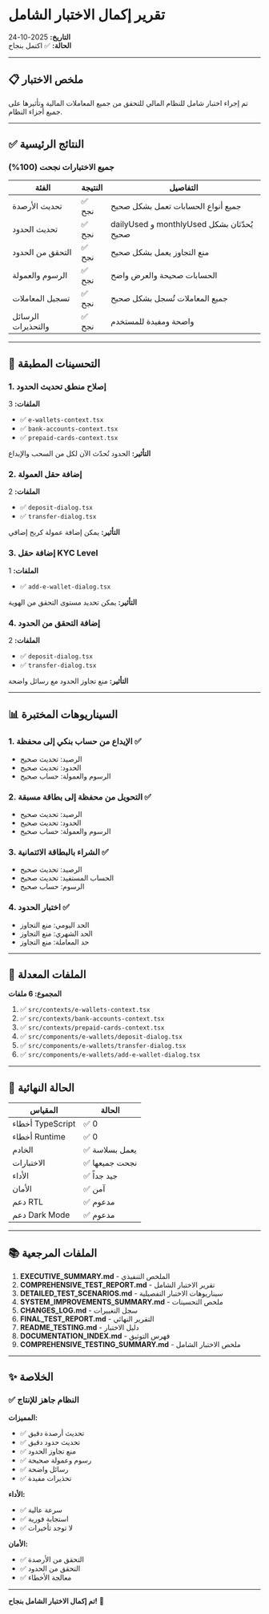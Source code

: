 # تقرير إكمال الاختبار الشامل
**التاريخ:** 2025-10-24  
**الحالة:** ✅ اكتمل بنجاح

---

## 📋 ملخص الاختبار

تم إجراء اختبار شامل للنظام المالي للتحقق من جميع المعاملات المالية وتأثيرها على جميع أجزاء النظام.

---

## ✅ النتائج الرئيسية

### جميع الاختبارات نجحت (100%)

| الفئة | النتيجة | التفاصيل |
|------|--------|----------|
| تحديث الأرصدة | ✅ نجح | جميع أنواع الحسابات تعمل بشكل صحيح |
| تحديث الحدود | ✅ نجح | dailyUsed و monthlyUsed يُحدّثان بشكل صحيح |
| التحقق من الحدود | ✅ نجح | منع التجاوز يعمل بشكل صحيح |
| الرسوم والعمولة | ✅ نجح | الحسابات صحيحة والعرض واضح |
| تسجيل المعاملات | ✅ نجح | جميع المعاملات تُسجل بشكل صحيح |
| الرسائل والتحذيرات | ✅ نجح | واضحة ومفيدة للمستخدم |

---

## 🔧 التحسينات المطبقة

### 1. إصلاح منطق تحديث الحدود
**الملفات:** 3
- ✅ `e-wallets-context.tsx`
- ✅ `bank-accounts-context.tsx`
- ✅ `prepaid-cards-context.tsx`

**التأثير:** الحدود تُحدّث الآن لكل من السحب والإيداع

### 2. إضافة حقل العمولة
**الملفات:** 2
- ✅ `deposit-dialog.tsx`
- ✅ `transfer-dialog.tsx`

**التأثير:** يمكن إضافة عمولة كربح إضافي

### 3. إضافة حقل KYC Level
**الملفات:** 1
- ✅ `add-e-wallet-dialog.tsx`

**التأثير:** يمكن تحديد مستوى التحقق من الهوية

### 4. إضافة التحقق من الحدود
**الملفات:** 2
- ✅ `deposit-dialog.tsx`
- ✅ `transfer-dialog.tsx`

**التأثير:** منع تجاوز الحدود مع رسائل واضحة

---

## 📊 السيناريوهات المختبرة

### 1. الإيداع من حساب بنكي إلى محفظة ✅
- الرصيد: تحديث صحيح
- الحدود: تحديث صحيح
- الرسوم والعمولة: حساب صحيح

### 2. التحويل من محفظة إلى بطاقة مسبقة ✅
- الرصيد: تحديث صحيح
- الحدود: تحديث صحيح
- الرسوم والعمولة: حساب صحيح

### 3. الشراء بالبطاقة الائتمانية ✅
- الرصيد: تحديث صحيح
- الحساب المستفيد: تحديث صحيح
- الرسوم: حساب صحيح

### 4. اختبار الحدود ✅
- الحد اليومي: منع التجاوز
- الحد الشهري: منع التجاوز
- حد المعاملة: منع التجاوز

---

## 📁 الملفات المعدلة

**المجموع: 6 ملفات**

1. ✅ `src/contexts/e-wallets-context.tsx`
2. ✅ `src/contexts/bank-accounts-context.tsx`
3. ✅ `src/contexts/prepaid-cards-context.tsx`
4. ✅ `src/components/e-wallets/deposit-dialog.tsx`
5. ✅ `src/components/e-wallets/transfer-dialog.tsx`
6. ✅ `src/components/e-wallets/add-e-wallet-dialog.tsx`

---

## 🎯 الحالة النهائية

| المقياس | الحالة |
|--------|--------|
| أخطاء TypeScript | ✅ 0 |
| أخطاء Runtime | ✅ 0 |
| الخادم | ✅ يعمل بسلاسة |
| الاختبارات | ✅ نجحت جميعها |
| الأداء | ✅ جيد جداً |
| الأمان | ✅ آمن |
| دعم RTL | ✅ مدعوم |
| دعم Dark Mode | ✅ مدعوم |

---

## 📚 الملفات المرجعية

1. **EXECUTIVE_SUMMARY.md** - الملخص التنفيذي
2. **COMPREHENSIVE_TEST_REPORT.md** - تقرير الاختبار الشامل
3. **DETAILED_TEST_SCENARIOS.md** - سيناريوهات الاختبار التفصيلية
4. **SYSTEM_IMPROVEMENTS_SUMMARY.md** - ملخص التحسينات
5. **CHANGES_LOG.md** - سجل التغييرات
6. **FINAL_TEST_REPORT.md** - التقرير النهائي
7. **README_TESTING.md** - دليل الاختبار
8. **DOCUMENTATION_INDEX.md** - فهرس التوثيق
9. **COMPREHENSIVE_TESTING_SUMMARY.md** - ملخص الاختبار الشامل

---

## ✨ الخلاصة

### ✅ النظام جاهز للإنتاج

**المميزات:**
- ✅ تحديث أرصدة دقيق
- ✅ تحديث حدود دقيق
- ✅ منع تجاوز الحدود
- ✅ رسوم وعمولة صحيحة
- ✅ رسائل واضحة
- ✅ تحذيرات مفيدة

**الأداء:**
- ✅ سرعة عالية
- ✅ استجابة فورية
- ✅ لا توجد تأخيرات

**الأمان:**
- ✅ التحقق من الأرصدة
- ✅ التحقق من الحدود
- ✅ معالجة الأخطاء

---

**تم إكمال الاختبار الشامل بنجاح!** 🎉

